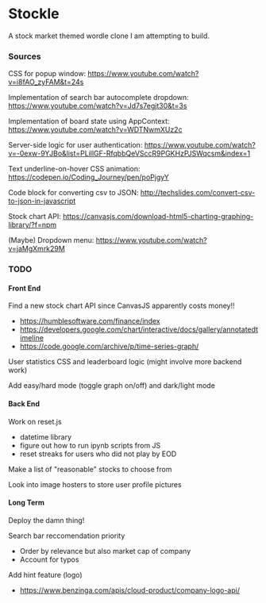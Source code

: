 # Stockle

A stock market themed wordle clone I am attempting to build.

### Sources

CSS for popup window: https://www.youtube.com/watch?v=i8fAO_zyFAM&t=24s

Implementation of search bar autocomplete dropdown: https://www.youtube.com/watch?v=Jd7s7egjt30&t=3s

Implementation of board state using AppContext: https://www.youtube.com/watch?v=WDTNwmXUz2c

Server-side logic for user authentication: https://www.youtube.com/watch?v=-0exw-9YJBo&list=PLillGF-RfqbbQeVSccR9PGKHzPJSWqcsm&index=1

Text underline-on-hover CSS animation: https://codepen.io/Coding_Journey/pen/poPjgyY

Code block for converting csv to JSON: http://techslides.com/convert-csv-to-json-in-javascript

Stock chart API: https://canvasjs.com/download-html5-charting-graphing-library/?f=npm

(Maybe) Dropdown menu: https://www.youtube.com/watch?v=jaMgXmrk29M

### TODO

#### Front End

Find a new stock chart API since CanvasJS apparently costs money!!
- https://humblesoftware.com/finance/index
- https://developers.google.com/chart/interactive/docs/gallery/annotatedtimeline
- https://code.google.com/archive/p/time-series-graph/

User statistics CSS and leaderboard logic (might involve more backend work)

Add easy/hard mode (toggle graph on/off) and dark/light mode

#### Back End

Work on reset.js
- datetime library
- figure out how to run ipynb scripts from JS
- reset streaks for users who did not play by EOD

Make a list of "reasonable" stocks to choose from

Look into image hosters to store user profile pictures

#### Long Term

Deploy the damn thing!

Search bar reccomendation priority
- Order by relevance but also market cap of company
- Account for typos

Add hint feature (logo)
- https://www.benzinga.com/apis/cloud-product/company-logo-api/

